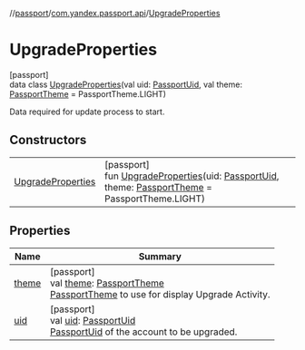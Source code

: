 //[passport](../../../index.md)/[com.yandex.passport.api](../index.md)/[UpgradeProperties](index.md)

# UpgradeProperties

[passport]\
data class [UpgradeProperties](index.md)(val uid: [PassportUid](../-passport-uid/index.md), val theme: [PassportTheme](../-passport-theme/index.md) = PassportTheme.LIGHT)

Data required for update process to start.

## Constructors

| | |
|---|---|
| [UpgradeProperties](-upgrade-properties.md) | [passport]<br>fun [UpgradeProperties](-upgrade-properties.md)(uid: [PassportUid](../-passport-uid/index.md), theme: [PassportTheme](../-passport-theme/index.md) = PassportTheme.LIGHT) |

## Properties

| Name | Summary |
|---|---|
| [theme](theme.md) | [passport]<br>val [theme](theme.md): [PassportTheme](../-passport-theme/index.md)<br>[PassportTheme](../-passport-theme/index.md) to use for display Upgrade Activity. |
| [uid](uid.md) | [passport]<br>val [uid](uid.md): [PassportUid](../-passport-uid/index.md)<br>[PassportUid](../-passport-uid/index.md) of the account to be upgraded. |
